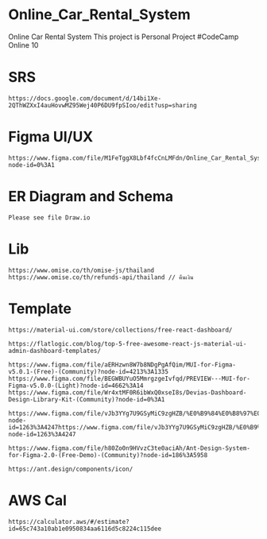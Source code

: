 # Online_Car_Rental_System
Online Car Rental System This project is Personal Project #CodeCamp Online 10


# SRS
```
https://docs.google.com/document/d/14bi1Xe-2QThWZXxI4auHovwMZ95Wej40P6DU9fpSIoo/edit?usp=sharing
```

# Figma UI/UX
```
https://www.figma.com/file/M1FeTggX8Lbf4fcCnLMFdn/Online_Car_Rental_System?node-id=0%3A1
```

# ER Diagram and Schema
```
Please see file Draw.io
```

# Lib
```
https://www.omise.co/th/omise-js/thailand
https://www.omise.co/th/refunds-api/thailand // คืนเงิน
```

# Template
```
https://material-ui.com/store/collections/free-react-dashboard/
```

```
https://flatlogic.com/blog/top-5-free-awesome-react-js-material-ui-admin-dashboard-templates/
```

```
https://www.figma.com/file/aERHzwn8W7b8NDgPgAfQim/MUI-for-Figma-v5.0.1-(Free)-(Community)?node-id=4213%3A1335
https://www.figma.com/file/BEGWBUYuO5MmrgzgeIvfqd/PREVIEW---MUI-for-Figma-v5.0.0-(Light)?node-id=4662%3A14
https://www.figma.com/file/Wr4xtMF0R6ibWxQ0xseI8s/Devias-Dashboard-Design-Library-Kit-(Community)?node-id=0%3A1
```

```
https://www.figma.com/file/vJb3YYg7U9GSyMiC9zgHZB/%E0%B9%84%E0%B8%97%E0%B8%A2%E0%B8%95%E0%B9%89%E0%B8%AD%E0%B8%87%E0%B8%A3%E0%B8%AD%E0%B8%94?node-id=1263%3A4247https://www.figma.com/file/vJb3YYg7U9GSyMiC9zgHZB/%E0%B9%84%E0%B8%97%E0%B8%A2%E0%B8%95%E0%B9%89%E0%B8%AD%E0%B8%87%E0%B8%A3%E0%B8%AD%E0%B8%94?node-id=1263%3A4247
```

```
https://www.figma.com/file/h80Zo0n9HVvzC3te0aciAh/Ant-Design-System-for-Figma-2.0-(Free-Demo)-(Community)?node-id=186%3A5958
```

```
https://ant.design/components/icon/
```

# AWS Cal
```
https://calculator.aws/#/estimate?id=65c743a10ab1e0950834aa6116d5c8224c115dee
```
